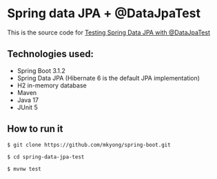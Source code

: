 # Spring data JPA + @DataJpaTest

This is the source code for [Testing Spring Data JPA with @DataJpaTest](https://mkyong.com/spring-boot/testing-spring-data-jpa-with-datajpatest/)

## Technologies used:
* Spring Boot 3.1.2
* Spring Data JPA (Hibernate 6  is the default JPA implementation)
* H2 in-memory database
* Maven
* Java 17
* JUnit 5

## How to run it
```
$ git clone https://github.com/mkyong/spring-boot.git

$ cd spring-data-jpa-test

$ mvnw test
```